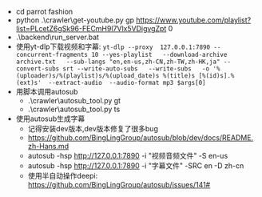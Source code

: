 * cd parrot fashion
* python .\crawler\get-youtube.py gp https://www.youtube.com/playlist?list=PLcetZ6gSk96-FECmH9l7Vlx5VDigvgZpt 0
* .\backend\run_server.bat
* 使用yt-dlp下载视频和字幕: `yt-dlp --proxy  127.0.0.1:7890 --concurrent-fragments 10 --yes-playlist   --download-archive archive.txt   --sub-langs "en,en-us,zh-CN,zh-TW,zh-HK,ja" --convert-subs srt --write-auto-subs   --write-subs   -o '%(uploader)s/%(playlist)s/%(upload_date)s %(title)s [%(id)s].%(ext)s'  --extract-audio  --audio-format mp3 $args[0]`
* 用脚本调用autosub
    * .\crawler\autosub_tool.py gt <fileName> <fileDir>
    * .\crawler\autosub_tool.py ts <inPath> <outPath>
* 使用autosub生成字幕
    * 记得安装dev版本,dev版本修复了很多bug
    * https://github.com/BingLingGroup/autosub/blob/dev/docs/README.zh-Hans.md
    * autosub -hsp http://127.0.0.1:7890 -i "视频音频文件"  -S en-us
    * autosub -hsp http://127.0.0.1:7890 -i "字幕文件" -SRC en -D zh-cn
    * 使用半自动操作deepi: https://github.com/BingLingGroup/autosub/issues/141#

